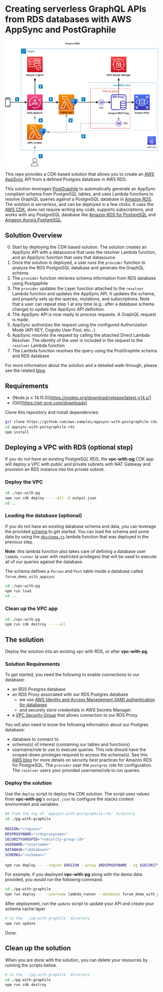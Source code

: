 # Creating serverless GraphQL APIs from RDS databases with AWS AppSync and PostGraphile

![A diagram of the architecture solution Overview](./images/overview.png "Solution Overview")

This repo provides a CDK-based solution that allows you to create an [AWS AppSync](https://aws.amazon.com/appsync/) API from a defined Postgres database in AWS RDS.

This solution  leverages [PostGraphile](https://www.graphile.org/postgraphile/) to automatically generate an AppSync compliant schema from PostgreSQL tables, and uses Lambda functions to resolve GraphQL queries against a PostgreSQL database in [Amazon RDS](https://aws.amazon.com/rds/). The solution is serverless, and can be deployed in a few clicks. It uses the [AWS CDK](https://aws.amazon.com/cdk/), does not require writing any code, supports subscriptions, and works with any PostgreSQL database like [Amazon RDS for PostgreSQL](https://aws.amazon.com/rds/postgresql/) and [Amazon Aurora PostgreSQL](https://aws.amazon.com/rds/aurora/features/).

## Solution Overview

0. Start by deploying the CDK-based solution. The solution creates an AppSync API with a datasource that uses the resolver Lambda function, and an AppSync function that uses that datasource.
1. Once the solution is deployed, a user runs the `provider` function to analyze the RDS PostgreSQL database and generate the GraphQL schema. 
2. The `provider` function retrieves schema information from RDS database using Postgaphile
3. The `provider` updates the Layer function attached to the `resolver` Lambda function and updates the AppSync API. It updates the schema, and properly sets up the queries, mutations, and subscriptions. Note that a user can repeat step 1 at any time (e.g.: after a database schema change) to update the AppSync API definition.
4. The AppSync API is now ready to process requests. A GraphQL request is made.
5. AppSync authorizes the request using the configured Authorization Mode (API KEY, Cognito User Pool, etc...)
6. AppSync resolves the request by calling the attached Direct Lambda Resolver. The identity of the user is included in the request to the `resolver` Lambda function
7. The Lambda function resolves the query using the PostGraphile schema and RDS database

For more information about the solution and a detailed walk-through, please see the related [blog](http://todo).

## Requirements

* (Node.js ≥ 14.15.0)[https://nodejs.org/download/release/latest-v14.x/]
* (Git)[https://git-scm.com/downloads]

Clone this repository and install dependencies:

```sh
git clone https://github.com/aws-samples/appsync-with-postgraphile-rds.git
cd appsync-with-postgraphile-rds
npm install
```

## Deploying a VPC with RDS (optional step)

If you do not have an existing PostgreSQL RDS, the **vpc-with-pg** CDK app will deploy a VPC with public and private subnets with NAT Gateway and provision an RDS instance into the private subnet.

### Deploy the VPC

```sh
cd ./vpc-with-pg
npm run cdk deploy -- --all -O output.json
cd ..
```

### Loading the database (optional)

If you do not have an existing database schema and data, you can leverage the provided [schema](vpc-with-pg/lib/layers/pg-dbschema-layer/lib/dbschema.sql) to get started. You can load the schema and some data by using the [`dbschema.ts`](vpc-with-pg/lib/functions/dbschema.ts) lambda function that was deployed in the previous step.

**Note**: this lambda function also takes care of defining a database user `lambda_runner` (a user with restricted privileges) that will be used to execute all of our queries against the database.

The schema defines a `Person` and `Post` table inside a database called `forum_demo_with_appsync`

```sh
cd ./vpc-with-pg
npm run load
cd ..
```

### Clean up the VPC app

```sh
cd ./vpc-with-pg
npm run cdk destroy -- --all
```

## The solution

Deploy the solution into an existing vpc with RDS, or after **vpc-with-pg**.

### Solution Requirements

To get started, you need the following to enable connections to our database:

* an RDS Postgres database
* an RDS Proxy associated with our RDS Postgres database
  * we use [AWS Identity and Access Management (IAM) authentication for databases](https://docs.aws.amazon.com/AmazonRDS/latest/AuroraUserGuide/rds-proxy.html)
  * and securely store credentials in AWS Secrets Manager.
* a [VPC Security Group](https://docs.aws.amazon.com/vpc/latest/userguide/VPC_SecurityGroups.html) that allows connection to our RDS Proxy

You will also need to know the following information about our Postgres database:

* database to connect to
* schema(s) of interest (containing our tables and functions)
* username/role to use to execute queries. This role should have the scoped-down privileges required to access the schema(s). See this [AWS blog](https://aws.amazon.com/blogs/database/overview-of-security-best-practices-for-amazon-rds-for-postgresql-and-amazon-aurora-postgresql-compatible-edition/) for more details on security best practices for Amazon RDS for PostgreSQL. The `provider` user the `postgres` role for configuration. The `resolver` users your provided username/role to run queries.

### Deploy the solution

Use the `deploy` script to deploy the CDK solution. The script uses values from **vpc-with-pg**'s `output.json` to configure the stacks context environment and variables.

```sh
## from the top of `appsync-with-postgraphile-rds` directory
cd ./pg-with-graphile

REGION="<region>"
RDSPROXYNAME="<rdsproxyname>"
SECURITYGROUPID="<security-group-id>"
USERNAME="<username>"
DATABASE="<database>"
SCHEMAS="<schemas>"

npm run deploy -- --region $REGION --proxy $RDSPROXYNAME --sg $SECURITYGROUPID --username $USERNAME --database $DATABASE --schemas $SCHEMAS
```

For example, if you deployed **vpc-with-pg** along with the demo data provided, you would run the following command:

```bash
cd ./pg-with-graphile
npm run deploy -- --username lambda_runner --database forum_demo_with_appsync --schemas forum_example
```

After deployment, run the `update` script to update your API and create your schema cache layer

```bash
# in the `./pg-with-graphile` directory
npm run update
```

Done.

## Clean up the solution

When you are done with the solution, you can delete your resources by running the scripts below.

```sh
# in the `./pg-with-graphile` directory
cd ./pg-with-graphile
npm run cdk destroy
```
